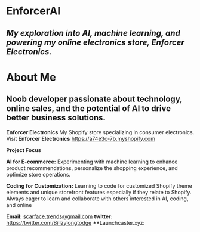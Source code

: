 # **EnforcerAI**
## *My exploration into AI, machine learning, and powering my online electronics store, Enforcer Electronics.*

# **About Me**
## Noob developer passionate about technology, online sales, and the potential of AI to drive better business solutions.

**Enforcer Electronics**
My Shopify store specializing in consumer electronics. 
Visit **Enforcer Electronics** https://a74e3c-7b.myshopify.com

**Project Focus**

**AI for E-commerce:** Experimenting with
machine learning to enhance product recommendations, personalize the shopping experience, and optimize store operations.

**Coding for Customization:** Learning to code for customized Shopify theme elements and unique storefront features especially if they relate to Shopify.
Always eager to learn and collaborate with others interested in AI, coding, and online 

**Email:** scarface.trends@gmail.com
**twitter:** https://twitter.com/Billzylongtodge
**Launchcaster.xyz: 




